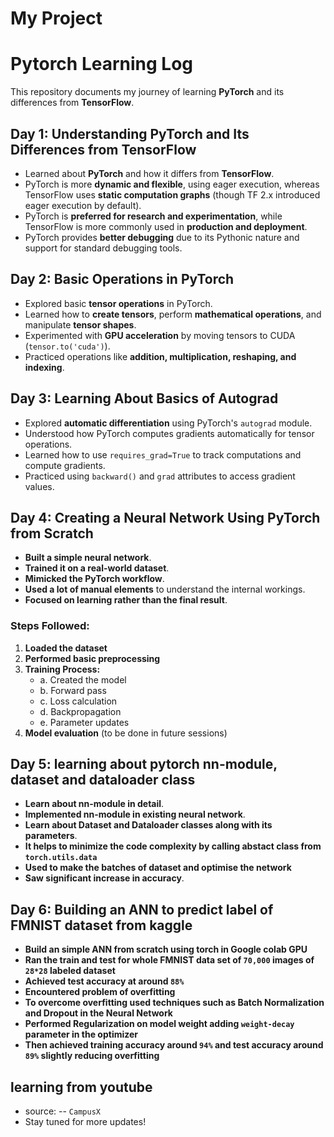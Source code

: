 # My Project
# Pytorch Learning Log

This repository documents my journey of learning **PyTorch** and its differences from **TensorFlow**.

## Day 1: Understanding PyTorch and Its Differences from TensorFlow
- Learned about **PyTorch** and how it differs from **TensorFlow**.
- PyTorch is more **dynamic and flexible**, using eager execution, whereas TensorFlow uses **static computation graphs** (though TF 2.x introduced eager execution by default).
- PyTorch is **preferred for research and experimentation**, while TensorFlow is more commonly used in **production and deployment**.
- PyTorch provides **better debugging** due to its Pythonic nature and support for standard debugging tools.

## Day 2: Basic Operations in PyTorch
- Explored basic **tensor operations** in PyTorch.
- Learned how to **create tensors**, perform **mathematical operations**, and manipulate **tensor shapes**.
- Experimented with **GPU acceleration** by moving tensors to CUDA (`tensor.to('cuda')`).
- Practiced operations like **addition, multiplication, reshaping, and indexing**.

## Day 3: Learning About Basics of Autograd
- Explored **automatic differentiation** using PyTorch's `autograd` module.
- Understood how PyTorch computes gradients automatically for tensor operations.
- Learned how to use `requires_grad=True` to track computations and compute gradients.
- Practiced using `backward()` and `grad` attributes to access gradient values.

## Day 4: Creating a Neural Network Using PyTorch from Scratch
- **Built a simple neural network**.
- **Trained it on a real-world dataset**.
- **Mimicked the PyTorch workflow**.
- **Used a lot of manual elements** to understand the internal workings.
- **Focused on learning rather than the final result**.
  
### Steps Followed:
1. **Loaded the dataset** 
2. **Performed basic preprocessing** 
3. **Training Process:**
   - a. Created the model
   - b. Forward pass
   - c. Loss calculation
   - d. Backpropagation
   - e. Parameter updates
4. **Model evaluation** (to be done in future sessions)


## Day 5: learning about pytorch nn-module, dataset and dataloader class
- **Learn about nn-module in detail**.
- **Implemented nn-module in existing neural network**.
- **Learn about Dataset and Dataloader classes along with its parameters**.
- **It helps to minimize the code complexity by calling abstact class from `torch.utils.data`**
- **Used to make the batches of dataset and optimise the network**
- **Saw significant increase in accuracy**.
  
## Day 6: Building an ANN to predict label of FMNIST dataset from kaggle
- **Build an simple ANN from scratch using torch in Google colab GPU**
- **Ran the train and test for whole FMNIST data set of `70,000` images of `28*28` labeled dataset**
- **Achieved test accuracy at around `88%`**
- **Encountered problem of overfitting**
- **To overcome overfitting used techniques such as Batch Normalization and Dropout in the Neural Network**
- **Performed Regularization on model weight adding `weight-decay` parameter in the optimizer**
- **Then achieved training accuracy around `94%` and test accuracy around `89%` slightly reducing overfitting**



## learning from youtube 
- source:
-- `CampusX`
- Stay tuned for more updates! 

